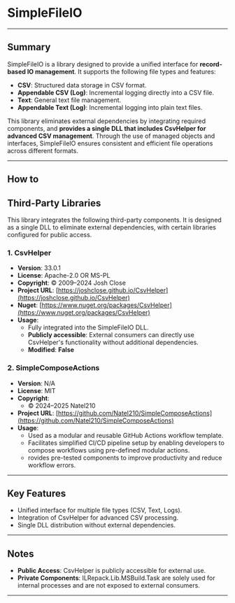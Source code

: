 # **SimpleFileIO**

---

## **Summary**

SimpleFileIO is a library designed to provide a unified interface for **record-based IO management**. It supports the following file types and features:

- **CSV**: Structured data storage in CSV format.
- **Appendable CSV (Log)**: Incremental logging directly into a CSV file.
- **Text**: General text file management.
- **Appendable Text (Log)**: Incremental logging into plain text files.

This library eliminates external dependencies by integrating required components, and **provides a single DLL that includes CsvHelper for advanced CSV management**. Through the use of managed objects and interfaces, SimpleFileIO ensures consistent and efficient file operations across different formats.



---

## **How to**


## **Third-Party Libraries**

This library integrates the following third-party components. It is designed as a single DLL to eliminate external dependencies, with certain libraries configured for public access.

### **1. CsvHelper**
- **Version**: 33.0.1
- **License**: Apache-2.0 OR MS-PL
- **Copyright**: © 2009–2024 Josh Close
- **Project URL**: [https://joshclose.github.io/CsvHelper](https://joshclose.github.io/CsvHelper)
- **Nuget**: [https://www.nuget.org/packages/CsvHelper](https://www.nuget.org/packages/CsvHelper)
- **Usage**:  
  - Fully integrated into the SimpleFileIO DLL.  
  - **Publicly accessible**: External consumers can directly use CsvHelper's functionality without additional dependencies.
  - **Modified**: **False**

### **2. SimpleComposeActions**
- **Version**: N/A
- **License**: MIT  
- **Copyright**:
  - © 2024–2025 Natel210
- **Project URL**: [https://github.com/Natel210/SimpleComposeActions](https://github.com/Natel210/SimpleComposeActions)
- **Usage**:  
  - Used as a modular and reusable GitHub Actions workflow template.
  - Facilitates simplified CI/CD pipeline setup by enabling developers to compose workflows using pre-defined modular actions.
  - rovides pre-tested components to improve productivity and reduce workflow errors.
  
---

## **Key Features**

- Unified interface for multiple file types (CSV, Text, Logs).
- Integration of CsvHelper for advanced CSV processing.
- Single DLL distribution without external dependencies.

---

## **Notes**

- **Public Access**: CsvHelper is publicly accessible for external use.  
- **Private Components**: ILRepack.Lib.MSBuild.Task are solely used for internal processes and are not exposed to external consumers.

---
